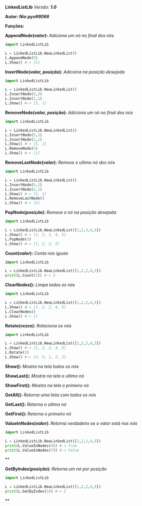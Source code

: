 **LinkedListLib** _Versão: **1.0**_

**Autor: _Nio.pyx#9066_**

**Funções:**
	
**AppendNode(_valor_):** _Adiciona um nó no final dos nós_

```py
import LinkedListLib

L = LinkedListLib.NewLinkedList()
L.AppendNode(5)
L.Show() #-> [5]
```

**InsertNode(_valor, posição_):** _Adiciona na posição desejada_

```py
import LinkedListLib

L = LinkedListLib.NewLinkedList()
L.InsertNode(5,2)
L.InsertNode(1,1)
L.Show() #-> [5, 1]
```

**RemoveNode(_valor, posição_):** _Adiciona um nó no final dos nós_

```py
import LinkedListLib

L = LinkedListLib.NewLinkedList()
L.InsertNode(5,2)
L.InsertNode(1,1)
L.Show() #-> [5, 1]
L.RemoveNode(5)
L.Show() #-> [1]
```

**RemoveLastNode(_valor_):** _Remove o ultimo nó dos nós_

```py
import LinkedListLib

L = LinkedListLib.NewLinkedList()
L.InsertNode(5,2)
L.InsertNode(1,1)
L.Show() #-> [5, 1]
L.RemoveLastNode()
L.Show() #-> [5]
```

**PopNode(_posição_):** _Remove o nó na posição desejada_

```py
import LinkedListLib

L = LinkedListLib.NewLinkedList([1,2,3,4,5])
L.Show() #-> [1, 2, 3, 4, 5]
L.PopNode(3)
L.Show() #-> [1, 2, 3, 5]
```

**Count(_valor_):** _Conta nós iguais_

```py
import LinkedListLib

L = LinkedListLib.NewLinkedList([1,2,2,4,5])
print(L.Count(2)) #-> 2
```
**ClearNodes():** _Limpa todos os nós_

```py
import LinkedListLib

L = LinkedListLib.NewLinkedList([1,2,2,4,5])
L.Show() #-> [1, 2, 2, 4, 5]
L.ClearNodes()
L.Show() #-> []
```

**Rotate(_vezes_):** _Rotaciona os nós_

```py
import LinkedListLib

L = LinkedListLib.NewLinkedList([1,2,2,4,5])
L.Show() #-> [1, 2, 2, 4, 5]
L.Rotate(2)
L.Show() #-> [4, 5, 1, 2, 2]
```

**Show():** _Mostra na tela todos os nós_

**ShowLast():** _Mostra na tela o ultimo nó_

**ShowFirst():** _Mostra na tela o primeiro nó_

**GetAll():** _Retorna uma lista com todos os nós_

**GetLast():** _Retorna o ultimo nó_

**GetFirst():** _Retorna o primeiro nó_

**ValueInNodes(_valor_):** _Retorna verdadeiro se o valor está nos nós_

```py
import LinkedListLib

L = LinkedListLib.NewLinkedList([1,2,2,4,5])
print(L.ValueInNodes(4)) #-> True
print(L.ValueInNodes(7)) #-> False
```
**

**GetByIndex(_posição_):** _Retorna um nó por posição_

```py
import LinkedListLib

L = LinkedListLib.NewLinkedList([1,2,2,4,5])
print(L.GetByIndex(2)) #-> 2
```
**



